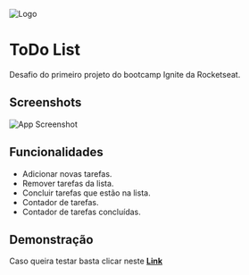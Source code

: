 
![Logo](https://i.imgur.com/6elz1nk.png)


# ToDo List

Desafio do primeiro projeto do bootcamp Ignite da Rocketseat.

## Screenshots

![App Screenshot](https://i.imgur.com/kLyXspw.png)


## Funcionalidades

- Adicionar novas tarefas.
- Remover tarefas da lista.
- Concluir tarefas que estão na lista.
- Contador de tarefas.
- Contador de tarefas concluídas.
## Demonstração

Caso queira testar basta clicar neste [**Link**](https://to-do-list-pi-tawny.vercel.app/)

